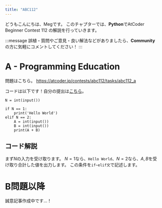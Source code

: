 ```yaml
---
title: "ABC112"
---
```


どうもこんにちは、Megです。
このチャプターでは、**Python**でAtCoder Beginner Contest 112 の解説を行っていきます。

:::message
誤植・質問やご意見・良い解法などがありましたら、**Community**の方に気軽にコメントしてください！
:::

# A - Programming Education
問題はこちら。
https://atcoder.jp/contests/abc112/tasks/abc112_a

コードは以下です！自分の提出は[こちら](https://atcoder.jp/contests/abc112/submissions/26973357)。

```python: A.py
N = int(input())

if N == 1:
    print('Hello World')
elif N == 2:
    A = int(input())
    B = int(input())
    print(A + B)
```


## コード解説
まず$N$の入力を受け取ります。
$N = 1$なら、`Hello World`、$N = 2$なら、$A, B$を受け取り合計した値を出力します。
この条件を`if~elif文`で記述します。



# B問題以降
誠意記事作成中です…！